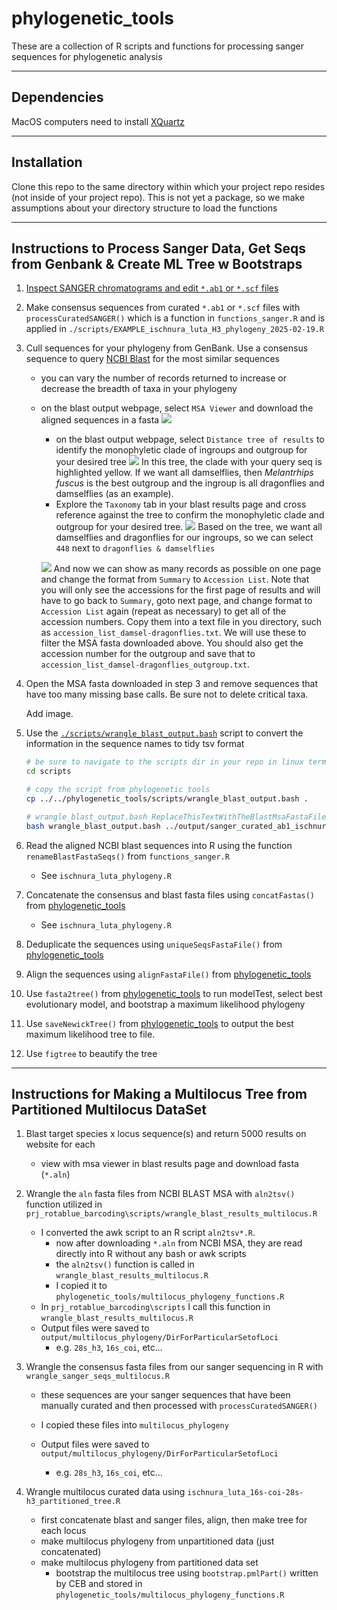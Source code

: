 # phylogenetic_tools

These are a collection of R scripts and functions for processing sanger sequences for phylogenetic analysis

---

## Dependencies

MacOS computers need to install [XQuartz](https://www.xquartz.org/)

---

## Installation

Clone this repo to the same directory within which your project repo resides (not inside of your project repo).  This is not yet a package, so we make assumptions about your directory structure to load the functions

---

## Instructions to Process Sanger Data, Get Seqs from Genbank & Create ML Tree w Bootstraps

1. [Inspect SANGER chromatograms and edit `*.ab1` or `*.scf` files](howto_edit_ab1.md)

2. Make consensus sequences from curated `*.ab1` or `*.scf` files with `processCuratedSANGER()` which is a function in `functions_sanger.R` and is applied in `./scripts/EXAMPLE_ischnura_luta_H3_phylogeny_2025-02-19.R`

3. Cull sequences for your phylogeny from GenBank. Use a consensus sequence to query [NCBI Blast](https://blast.ncbi.nlm.nih.gov/Blast.cgi?PROGRAM=blastn&PAGE_TYPE=BlastSearch&LINK_LOC=blasthome) for the most similar sequences
   	* you can vary the number of records returned to increase or decrease the breadth of taxa in your phylogeny
	* on the blast output webpage, select `MSA Viewer` and download the aligned sequences in a fasta
	  ![](markdown_images/blast_msa.png)
        * on the blast output webpage, select `Distance tree of results` to identify the monophyletic clade of ingroups and outgroup for your desired tree
          ![](markdown_images/blast_tree.png)
          In this tree, the clade with your query seq is highlighted yellow.  If we want all damselflies, then _Melantrhips fuscus_ is the best outgroup and the ingroup is all dragonflies and damselflies (as an example).
        * Explore the `Taxonomy` tab in your blast results page and cross reference against the tree to confirm the monophyletic clade and outgroup for your desired tree.
          ![](markdown_images/taxonomy_browser.png)
          Based on the tree, we want all damselflies and dragonflies for our ingroups, so we can select `448` next to `dragonflies & damselflies`

	  ![](markdown_images/blast_taxonomy_damsel-dragonflies.png)
	  And now we can show as many records as possible on one page and change the format from `Summary` to `Accession List`.  Note that you will only see the accessions for the first page of results and will have to go back to `Summary`, goto next page, and change format to `Accession List` again (repeat as necessary) to get all of the accession numbers.  Copy them into a text file in you directory, such as `accession_list_damsel-dragonflies.txt`. We will use these to filter the MSA fasta downloaded above. You should also get the accession number for the outgroup and save that to `accession_list_damsel-dragonflies_outgroup.txt`.

5. Open the MSA fasta downloaded in step 3 and remove sequences that have too many missing base calls. Be sure not to delete critical taxa.

   Add image.

6. Use the [`./scripts/wrangle_blast_output.bash`](./scripts/wrangle_blast_output.bash) script to convert the information in the sequence names to tidy tsv format

   ```bash
   # be sure to navigate to the scripts dir in your repo in linux terminal before running
   cd scripts
   
   # copy the script from phylogenetic tools
   cp ../../phylogenetic_tools/scripts/wrangle_blast_output.bash .
   
   # wrangle_blast_output.bash ReplaceThisTextWithTheBlastMsaFastaFilePath > ReplaceThisTextWithTheNewFilePath.tsv
   bash wrangle_blast_output.bash ../output/sanger_curated_ab1_ischnura_luta_H3/blast_rbd_06_E1_all_619.fasta > ../output/sanger_curated_ab1_ischnura_luta_H3/blast_rbd_06_E1_all_619.tsv
   ```
7. Read the aligned NCBI blast sequences into R using the function `renameBlastFastaSeqs()` from `functions_sanger.R`
   	* See `ischnura_luta_phylogeny.R`

8. Concatenate the consensus and blast fasta files using `concatFastas()` from [phylogenetic_tools](https://github.com/Ph-IRES/phylogenetic_tools)
   	* See `ischnura_luta_phylogeny.R`

9. Deduplicate the sequences using `uniqueSeqsFastaFile()` from [phylogenetic_tools](https://github.com/Ph-IRES/phylogenetic_tools)

10. Align the sequences using `alignFastaFile()` from [phylogenetic_tools](https://github.com/Ph-IRES/phylogenetic_tools)

11. Use `fasta2tree()` from [phylogenetic_tools](https://github.com/Ph-IRES/phylogenetic_tools) to run modelTest, select best evolutionary model, and bootstrap a maximum likelihood phylogeny

12. Use `saveNewickTree()` from [phylogenetic_tools](https://github.com/Ph-IRES/phylogenetic_tools) to output the best maximum likelihood tree to file.

13. Use `figtree` to beautify the tree

---

## Instructions for Making a Multilocus Tree from Partitioned Multilocus DataSet

1. Blast target species x locus sequence(s) and return 5000 results on website for each
	* view with msa viewer in blast results page and download fasta (`*.aln`)

2. Wrangle the `aln` fasta files from NCBI BLAST MSA with `aln2tsv()` function utilized in `prj_rotablue_barcoding\scripts/wrangle_blast_results_multilocus.R`

	* I converted the awk script to an R script `aln2tsv*.R`.  
		* now after downloading `*.aln` from NCBI MSA, they are read directly into R without any bash or awk scripts
		* the `aln2tsv()` function is called in `wrangle_blast_results_multilocus.R`
		* I copied it to `phylogenetic_tools/multilocus_phylogeny_functions.R`
	* In `prj_rotablue_barcoding\scripts` I call this function in `wrangle_blast_results_multilocus.R`
	* Output files were saved to `output/multilocus_phylogeny/DirForParticularSetofLoci`
		* e.g. `28s_h3`, `16s_coi`, etc...

3. Wrangle the consensus fasta files from our sanger sequencing in R with `wrangle_sanger_seqs_multilocus.R`

	* these sequences are your sanger sequences that have been manually curated and then processed with `processCuratedSANGER()`
	
	* I copied these files into `multilocus_phylogeny`
	* Output files were saved to `output/multilocus_phylogeny/DirForParticularSetofLoci`
		* e.g. `28s_h3`, `16s_coi`, etc...
	
4. Wrangle multilocus curated data using `ischnura_luta_16s-coi-28s-h3_partitioned_tree.R`
	
	* first concatenate blast and sanger files, align, then make tree for each locus
	* make multilocus phylogeny from unpartitioned data (just concatenated)
	* make multilocus phylogeny from partitioned data set
		* bootstrap the multilocus tree using `bootstrap.pmlPart()` written by CEB and stored in `phylogenetic_tools/multilocus_phylogeny_functions.R`

